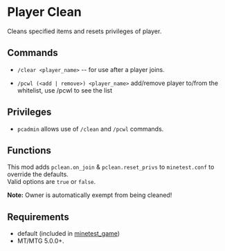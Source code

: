 # Player Clean

Cleans specified items and resets privileges of player.

## Commands

* `/clear <player_name>` -- for use after a player joins.

* `/pcwl (<add | remove>) <player_name>` add/remove player to/from the whitelist, use /pcwl to see the list

## Privileges

* `pcadmin` allows use of `/clean` and `/pcwl` commands.

## Functions

This mod adds `pclean.on_join` & `pclean.reset_privs` to `minetest.conf` to
override the defaults.  
Valid options are `true` or `false`.

**Note:** Owner is automatically exempt from being cleaned!

## Requirements

- default (included in [minetest_game](https://github.com/minetest/minetest_game))
- MT/MTG 5.0.0+.
